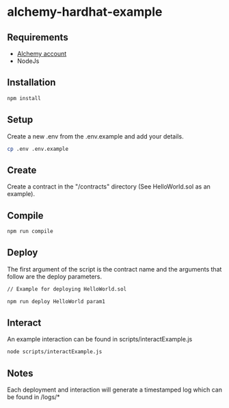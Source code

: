 # alchemy-hardhat-example

## Requirements
- [Alchemy account](https://www.alchemy.com/)
- NodeJs

## Installation

```bash
npm install
```

## Setup
Create a new .env from the .env.example and add your details.
```bash
cp .env .env.example
```

## Create
Create a contract in the "/contracts" directory (See HelloWorld.sol as an example).

## Compile
```bash
npm run compile
```

## Deploy
The first argument of the script is the contract name and the arguments that follow are the deploy parameters.
```bash
// Example for deploying HelloWorld.sol

npm run deploy HelloWorld param1
```

## Interact
An example interaction can be found in scripts/interactExample.js
```bash
node scripts/interactExample.js
```

## Notes
Each deployment and interaction will generate a timestamped log which can be found in /logs/*